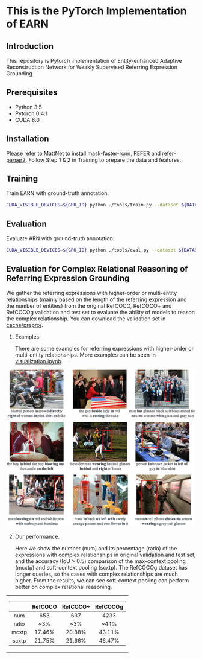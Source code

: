 # This is the PyTorch Implementation of EARN

## Introduction
This repository is Pytorch implementation of Entity-enhanced Adaptive Reconstruction Network for Weakly Supervised Referring Expression Grounding.

## Prerequisites

* Python 3.5
* Pytorch 0.4.1
* CUDA 8.0

## Installation

Please refer to [MattNet](https://github.com/lichengunc/MAttNet) to install [mask-faster-rcnn](https://github.com/lichengunc/mask-faster-rcnn), [REFER](https://github.com/lichengunc/refer) and [refer-parser2](https://github.com/lichengunc/refer-parser2).
Follow Step 1 & 2 in Training to prepare the data and features.


## Training

Train EARN with ground-truth annotation:

```bash
CUDA_VISIBLE_DEVICES=${GPU_ID} python ./tools/train.py --dataset ${DATASET} --splitBy ${SPLITBY} --exp_id ${EXP_ID}
```

## Evaluation

Evaluate ARN with ground-truth annotation:

```bash
CUDA_VISIBLE_DEVICES=${GPU_ID} python ./tools/eval.py --dataset ${DATASET} --splitBy ${SPLITBY} --split ${SPLIT} --id ${EXP_ID}
```


## Evaluation for Complex Relational Reasoning of Referring Expression Grounding
We gather the referring expressions with higher-order or multi-entity relationships (mainly based on the length of the referring expression and the number of entities) from the original RefCOCO, RefCOCO+ and RefCOCOg validation and test set to evaluate the ability of models to reason the complex relationship. You can download the validation set in [cache/prepro/](cache/prepro/). 

1) Examples.
   
   There are some examples for referring expressions with higher-order or multi-entity relationships. More examples can be seen in [visualization.ipynb](visualization.ipynb). 
   
 ![example1](./pics/example1.png)
 ![example2](./pics/example2.png)
 ![example3](./pics/example3.png)
<!-- <center>Some examples of the validation set with complex relationship.</center> -->


2) Our performance.
   
   Here we show the number (num) and its percentage (ratio) of the expressions with complex relationships in original validation and test set, and the accuracy (IoU > 0.5) comparison of the max-context pooling (mcxtp) and soft-context pooling (scxtp). The RefCOCOg dataset has longer queries, so the cases with complex relationships are much higher. From the results, we can see soft-context pooling can perform better on complex relational reasoning.
<center>
<table>
<tr><td>

|  | RefCOCO | RefCOCO+ | RefCOCOg|
|:--:|:--:|:--:|:--:|
| num   |  653    | 637     |  4233   |
| ratio | ~3\%    | ~3\%    |  ~44\%  |
| mcxtp | 17.46\% | 20.88\% | 43.11\% |
| scxtp | 21.75\% | 21.66\% | 46.47\% |

<!-- | num   |  653 （~3\%）   | 637 (~3\%)    |  4233 (~44\%)   |
| num   |  653 （~3\%）   | 637 (~3\%)    |  4233 (~44\%)   | -->
</td></tr> 
</table>
</center>
